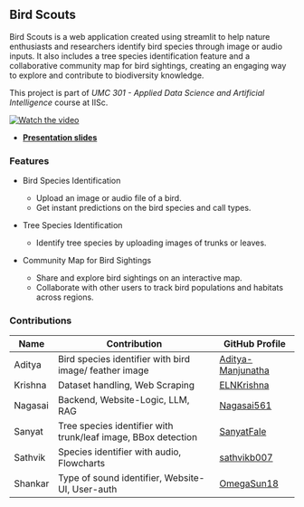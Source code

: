 ## Bird Scouts

Bird Scouts is a web application created using streamlit to help nature enthusiasts and researchers identify bird species through image or audio inputs.
It also includes a tree species identification feature and a collaborative community map for bird sightings, creating an engaging way to explore and contribute to biodiversity knowledge.

 
This project is part of *UMC 301 - Applied Data Science and Artificial Intelligence* course at IISc.
<!-- + **[Demo video link](https://indianinstituteofscience-my.sharepoint.com/:v:/g/personal/nagasaij_iisc_ac_in/Ec0ji2QwpAREn-ThuikHNl0BEfDJHYxAYiorULIpwXcSMg?nav=eyJyZWZlcnJhbEluZm8iOnsicmVmZXJyYWxBcHAiOiJPbmVEcml2ZUZvckJ1c2luZXNzIiwicmVmZXJyYWxBcHBQbGF0Zm9ybSI6IldlYiIsInJlZmVycmFsTW9kZSI6InZpZXciLCJyZWZlcnJhbFZpZXciOiJNeUZpbGVzTGlua0NvcHkifX0&e=9w0xPp)** -->
[![Watch the video](https://raw.githubusercontent.com/Nagasai561/Bird_Scouts/video-embed/others/clipart-border-background-13.png)](https://raw.githubusercontent.com/Nagasai561/Bird_Scouts/video-embed/others/Bird_scouts_demo.webm)
+ **[Presentation slides](https://docs.google.com/presentation/d/1AmpiQddBaHowNwmOWfrJYQHjGgEAjgNN2WpIVIsTEwI/edit#slide=id.g3176ed11d7c_1_21)**


### Features 

+ Bird Species Identification
    - Upload an image or audio file of a bird.
    - Get instant predictions on the bird species and call types.

+ Tree Species Identification
    - Identify tree species by uploading images of trunks or leaves.

+ Community Map for Bird Sightings
    - Share and explore bird sightings on an interactive map.
    - Collaborate with other users to track bird populations and habitats across regions.


### Contributions

| Name | Contribution | GitHub Profile |
|---| --- | --- |
|Aditya| Bird species identifier with bird image/ feather image | [Aditya-Manjunatha](https://github.com/Aditya-Manjunatha)
|Krishna| Dataset handling, Web Scraping | [ELNKrishna](https://github.com/ELNKrishna)
|Nagasai| Backend, Website-Logic, LLM, RAG | [Nagasai561](https://github.com/Nagasai561)
|Sanyat| Tree species identifier with trunk/leaf image, BBox detection | [SanyatFale](https://github.com/SanyatFale)   
|Sathvik| Species identifier with audio, Flowcharts | [sathvikb007](https://github.com/Sathvik040105)
|Shankar| Type of sound identifier, Website-UI, User-auth | [OmegaSun18](https://github.com/OmegaSun18)